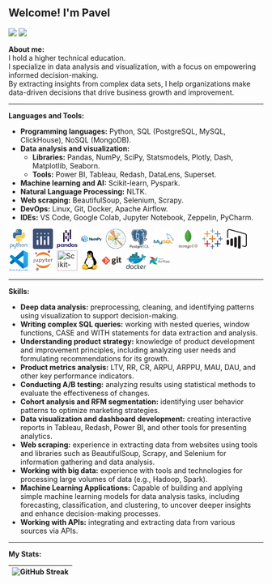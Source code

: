 <img src="https://komarev.com/ghpvc/?username=PAGriAnalytics&style=flat-square&color=blue" alt=""/>

## Welcome! I'm Pavel

[![](https://camo.githubusercontent.com/5292cf9fbe50b47fc032ce7145fd4835f20f5bd777dc193e19486f901b5d83e1/68747470733a2f2f696d672e736869656c64732e696f2f62616467652f2d54656c656772616d2d626c75653f7374796c653d666c6174266c6f676f3d54656c656772616d266c6f676f436f6c6f723d7768697465)](https://t.me/PAGriAnalytics)  [![](https://camo.githubusercontent.com/3e6ec0f4aa04b78a81ed381c148f23a34e69f901a978976c3d760546e2295264/68747470733a2f2f696d672e736869656c64732e696f2f62616467652f2d476d61696c2d77686974653f7374796c653d666c6174266c6f676f3d476d61696c266c6f676f436f6c6f723d626c61636b)](mailto:pagri.analytics@gmail.com) 


**About me:**  
I hold a higher technical education.  
I specialize in data analysis and visualization, with a focus on empowering informed decision-making.     
By extracting insights from complex data sets, I help organizations make data-driven decisions that drive business growth and improvement.  

---

**Languages and Tools:**
- **Programming languages:** Python, SQL (PostgreSQL, MySQL, ClickHouse), NoSQL (MongoDB).
- **Data analysis and visualization:** 
  - **Libraries:** Pandas, NumPy, SciPy, Statsmodels, Plotly, Dash, Matplotlib, Seaborn.
  - **Tools:** Power BI, Tableau, Redash, DataLens, Superset.
- **Machine learning and AI:** Scikit-learn, Pyspark.
- **Natural Language Processing:** NLTK.
- **Web scraping:** BeautifulSoup, Selenium, Scrapy.
- **DevOps:** Linux, Git, Docker, Apache Airflow.
- **IDEs:** VS Code, Google Colab, Jupyter Notebook, Zeppelin, PyCharm.
  

<div>
  <img src="https://github.com/devicons/devicon/blob/master/icons/python/python-original-wordmark.svg" title="Python" alt="Python" width="40" height="40"/>&nbsp;
  <img src="https://github.com/devicons/devicon/blob/master/icons/plotly/plotly-original.svg" title="Plotly" alt="Plotly" width="40" height="40"/>&nbsp;
  <img src="https://github.com/devicons/devicon/blob/master/icons/pandas/pandas-original-wordmark.svg" title="Pandas" alt="Pandas " width="40" height="40"/>&nbsp;
  <img src="https://github.com/devicons/devicon/blob/master/icons/numpy/numpy-original-wordmark.svg"  title="NumPy" alt="NumPy" width="40" height="40"/>&nbsp;
  <img src="https://github.com/devicons/devicon/blob/master/icons/matplotlib/matplotlib-original.svg" title="Matplotlib" alt="Matplotlib" width="40" height="40"/>&nbsp;
  <img src="https://github.com/devicons/devicon/blob/master/icons/postgresql/postgresql-original-wordmark.svg" title="PostgreSQL" alt="PostgreSQL" width="40" height="40"/>&nbsp;
  <img src="https://github.com/devicons/devicon/blob/master/icons/mysql/mysql-original-wordmark.svg" title="MySQL"  alt="MySQL" width="40" height="40"/>&nbsp;
  <img src="https://github.com/devicons/devicon/blob/master/icons/mongodb/mongodb-original-wordmark.svg" title="MongoDB" alt="MongoDB" width="40" height="40"/>&nbsp;
  <img src="https://raw.githubusercontent.com/mrankitgupta/mrankitgupta/a768d6bf0a001f03327578ae12f8867e4056cbaf/tableau-software.svg" title="MongoDB" alt="MongoDB" width="40" height="40"/>&nbsp;
  <img src="https://raw.githubusercontent.com/mrankitgupta/mrankitgupta/a768d6bf0a001f03327578ae12f8867e4056cbaf/power-bi.svg" title="MongoDB" alt="MongoDB" width="40" height="40"/>&nbsp;
  <img src="https://github.com/devicons/devicon/raw/master/icons/vscode/vscode-original-wordmark.svg" title="VS Code" alt="VS Code" width="40" height="40"/>&nbsp;
  <img src="https://github.com/devicons/devicon/raw/master/icons/jupyter/jupyter-original-wordmark.svg" title="Jupyter" alt="Jupyter" width="40" height="40"/>&nbsp;
  <img src="https://camo.githubusercontent.com/dd749c222d8c2520e9595af51d39578b46e22d5190fe5b2f31c01bc32446321e/68747470733a2f2f75706c6f61642e77696b696d656469612e6f72672f77696b6970656469612f636f6d6d6f6e732f302f30352f5363696b69745f6c6561726e5f6c6f676f5f736d616c6c2e737667" title="Scikit-learn" **alt="Scikit-learn" width="40" height="40"/>  
  <img src="https://github.com/devicons/devicon/raw/master/icons/linux/linux-original.svg" title="Linux" **alt="Linux" width="40" height="40"/>  
  <img src="https://github.com/devicons/devicon/blob/master/icons/git/git-original-wordmark.svg" title="Git" alt="Git" width="40" height="40"/>&nbsp;
  <img src="https://github.com/devicons/devicon/blob/master/icons/docker/docker-original-wordmark.svg" title="Docker" alt="Docker" width="40" height="40"/>&nbsp;
  <img src="https://github.com/devicons/devicon/blob/master/icons/apacheairflow/apacheairflow-original-wordmark.svg" title="Airflow"  alt="Airflow" width="40" height="40"/>&nbsp;
</div>

---

**Skills:**

- **Deep data analysis:**  preprocessing, cleaning, and identifying patterns using visualization to support decision-making.
- **Writing complex SQL queries:**  working with nested queries, window functions, CASE and WITH statements for data extraction and analysis.
- **Understanding product strategy:**  knowledge of product development and improvement principles, including analyzing user needs and formulating recommendations for its growth.
- **Product metrics analysis:**  LTV, RR, CR, ARPU, ARPPU, MAU, DAU, and other key performance indicators.
- **Conducting A/B testing:**  analyzing results using statistical methods to evaluate the effectiveness of changes.
- **Cohort analysis and RFM segmentation:**  identifying user behavior patterns to optimize marketing strategies.
- **Data visualization and dashboard development:**  creating interactive reports in Tableau, Redash, Power BI, and other tools for presenting analytics.
- **Web scraping:** experience in extracting data from websites using tools and libraries such as BeautifulSoup, Scrapy, and Selenium for information gathering and data analysis.
- **Working with big data:**  experience with tools and technologies for processing large volumes of data (e.g., Hadoop, Spark).
- **Machine Learning Applications:** Capable of building and applying simple machine learning models for data analysis tasks, including forecasting, classification, and clustering, to uncover deeper insights and enhance decision-making processes.
- **Working with APIs:**  integrating and extracting data from various sources via APIs.
  
---

**My Stats:**

| ![GitHub Streak](https://github-readme-streak-stats.herokuapp.com/?user=PAGriAnalytics&hide_border=true) |
|:--:|
